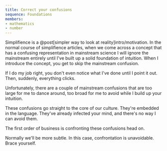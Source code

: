 ```yaml
---
title: Correct your confusions
sequence: Foundations
members:
- mathematics
- number
---
```

Simplifience is a @post[simpler way to look at reality]intro/motivation. In the normal course of simplifience articles, when we come across a concept that has a confusing representation in mainstream science I will ignore the mainstream entirely until I've built up a solid foundation of intuition. When I introduce the concept, you get to skip the mainstream confusion.

If I do my job right, you don't even notice what I've done until I point it out. Then, suddenly, everything clicks.

Unfortunately, there are a couple of mainstream confusions that are too large for me to dance around, too broad for me to avoid while I build up your intuition.

These confusions go straight to the core of our culture. They're embedded in the language. They've already infected your mind, and there's no way I can avoid them.

The first order of business is confronting these confusions <span class="info" markdown="inline">head on</span>.

<aside class="info" markdown="block">
Normally we'll be more subtle. In this case, confrontation is unavoidable. Brace yourself.
</aside>

